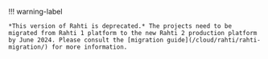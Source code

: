!!! warning-label

    *This version of Rahti is deprecated.* The projects need to be migrated from Rahti 1 platform to the new Rahti 2 production platform by June 2024. Please consult the [migration guide](/cloud/rahti/rahti-migration/) for more information.
